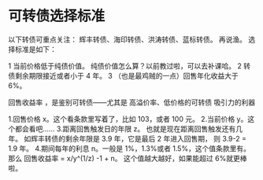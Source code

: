 # 可转债选择标准

以下转债可重点关注：
辉丰转债、海印转债、洪涛转债、蓝标转债。
再说渔。
选择标准是如下：

1 当前价格低于纯债价值。
纯债价值怎么算？以前教过啦，可以去补课哈。
2 转债剩余期限接近或者小于 4 年。
3 （也是最鸡贼的一点）回售年化收益大于 6%。

回售收益率 ，是鉴别可转债——尤其是 高溢价率、低价格的可转债 吸引力的利器

 1.回售价格 x。这个看条款里写着了，比如 103，或者 100 元。
2.当前价格 y。这个都会看吧……
3.距离回售触发日的年限 z。
也就是现在距离回售触发还有几年。
如辉丰转债的剩余年限是 3.9 年，它是最后 2 年进入回售期，
则 3.9-2 = 1.9 年。
4.期间每年的利息 n。一般是 1%，1.3%或者 1.5%，这个值条款里有。
那么 回售收益率 = x/y^(1/z) -1 + n。
这个值越大越好，如果能超过 6%就更棒啦。